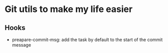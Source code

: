 # Git utils to make my life easier

## Hooks
 - preapare-commit-msg: add the task by default to the start of the commit message
